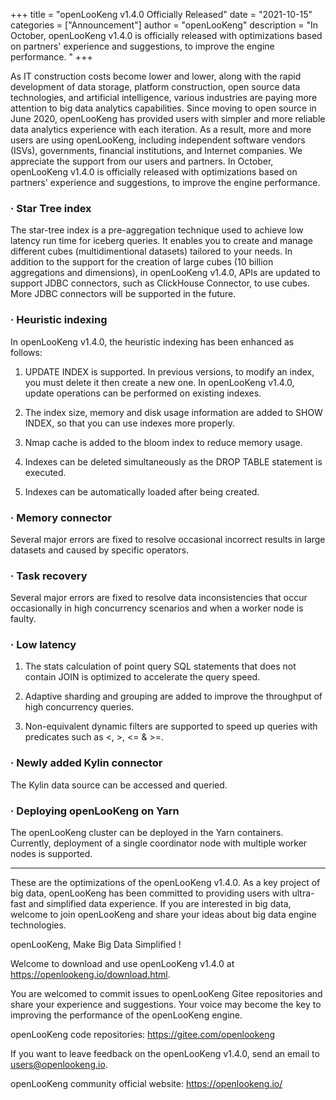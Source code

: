 +++ 
title = "openLooKeng v1.4.0 Officially Released"
date = "2021-10-15"
categories = ["Announcement"]
author = "openLooKeng"
description = "In October, openLooKeng v1.4.0 is officially released with optimizations based on partners' experience and suggestions, to improve the engine performance. "
+++


As IT construction costs become lower and lower, along with the rapid development of data storage, platform construction, open source data technologies, and artificial intelligence, various industries are paying more attention to big data analytics capabilities. Since moving to open source in June 2020, openLooKeng has provided users with simpler and more reliable data analytics experience with each iteration. As a result, more and more users are using openLooKeng, including independent software vendors (ISVs), governments, financial institutions, and Internet companies. We appreciate the support from our users and partners. In October, openLooKeng v1.4.0 is officially released with optimizations based on partners' experience and suggestions, to improve the engine performance.


### · Star Tree index

The star-tree index is a pre-aggregation technique used to achieve low latency run time for iceberg queries. It enables you to create and manage different cubes (multidimentional datasets) tailored to your needs. In addition to the support for the creation of large cubes (10 billion aggregations and dimensions), in openLooKeng v1.4.0, APIs are updated to support JDBC connectors, such as ClickHouse Connector, to use cubes. More JDBC connectors will be supported in the future.

### · Heuristic indexing

In openLooKeng v1.4.0, the heuristic indexing has been enhanced as follows:

1. UPDATE INDEX is supported. In previous versions, to modify an index, you must delete it then create a new one. In openLooKeng v1.4.0, update operations can be performed on existing indexes.

2. The index size, memory and disk usage information are added to SHOW INDEX, so that you can use indexes more properly.

3. Nmap cache is added to the bloom index to reduce memory usage.

4. Indexes can be deleted simultaneously as the DROP TABLE statement is executed.

5. Indexes can be automatically loaded after being created.

### · Memory connector

Several major errors are fixed to resolve occasional incorrect results in large datasets and caused by specific operators.

### · Task recovery

Several major errors are fixed to resolve data inconsistencies that occur occasionally in high concurrency scenarios and when a worker node is faulty.

### · Low latency

1. The stats calculation of point query SQL statements that does not contain JOIN is optimized to accelerate the query speed.

2. Adaptive sharding and grouping are added to improve the throughput of high concurrency queries.

3. Non-equivalent dynamic filters are supported to speed up queries with predicates such as <, >, <= & >=.

### · Newly added Kylin connector

The Kylin data source can be accessed and queried.

### · Deploying openLooKeng on Yarn

The openLooKeng cluster can be deployed in the Yarn containers. Currently, deployment of a single coordinator node with multiple worker nodes is supported. 

---

These are the optimizations of the openLooKeng v1.4.0. As a key project of big data, openLooKeng has been committed to providing users with ultra-fast and simplified data experience. If you are interested in big data, welcome to join openLooKeng and share your ideas about big data engine technologies.

openLooKeng, Make Big Data Simplified !

Welcome to download and use openLooKeng v1.4.0 at <https://openlookeng.io/download.html>.

You are welcomed to commit issues to openLooKeng Gitee repositories and share your experience and suggestions. Your voice may become the key to improving the performance of the openLooKeng engine.

openLooKeng code repositories: <https://gitee.com/openlookeng>

If you want to leave feedback on the openLooKeng v1.4.0, send an email to users@openlookeng.io.

openLooKeng community official website: <https://openlookeng.io/>
